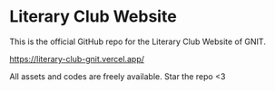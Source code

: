 # Literary Club Website
This is the official GitHub repo for the Literary Club Website of GNIT.

https://literary-club-gnit.vercel.app/

All assets and codes are freely available. Star the repo <3
